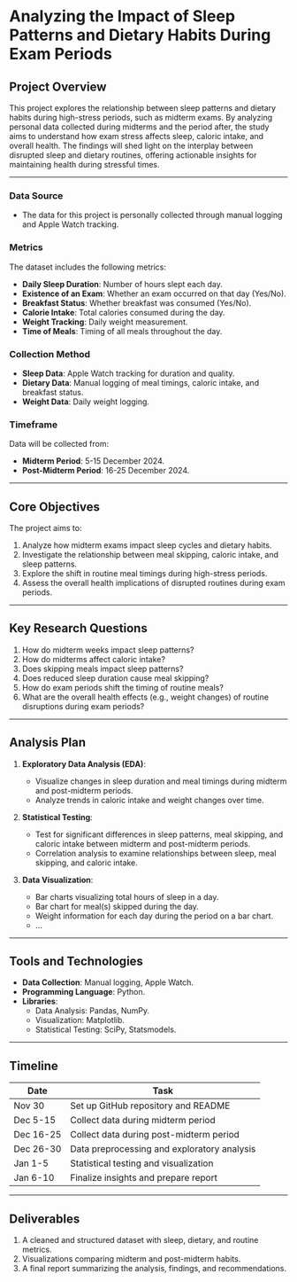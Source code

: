 # **Analyzing the Impact of Sleep Patterns and Dietary Habits During Exam Periods**

## **Project Overview**
This project explores the relationship between sleep patterns and dietary habits during high-stress periods, such as midterm exams. By analyzing personal data collected during midterms and the period after, the study aims to understand how exam stress affects sleep, caloric intake, and overall health. The findings will shed light on the interplay between disrupted sleep and dietary routines, offering actionable insights for maintaining health during stressful times.

---

### **Data Source**
- The data for this project is personally collected through manual logging and Apple Watch tracking.

### **Metrics**
The dataset includes the following metrics:
- **Daily Sleep Duration**: Number of hours slept each day.
- **Existence of an Exam**: Whether an exam occurred on that day (Yes/No).
- **Breakfast Status**: Whether breakfast was consumed (Yes/No).
- **Calorie Intake**: Total calories consumed during the day.
- **Weight Tracking**: Daily weight measurement.
- **Time of Meals**: Timing of all meals throughout the day.

### **Collection Method**
- **Sleep Data**: Apple Watch tracking for duration and quality.
- **Dietary Data**: Manual logging of meal timings, caloric intake, and breakfast status.
- **Weight Data**: Daily weight logging.

### **Timeframe**
Data will be collected from:
- **Midterm Period**: 5-15 December 2024.
- **Post-Midterm Period**: 16-25 December 2024.

---

## **Core Objectives**
The project aims to:
1. Analyze how midterm exams impact sleep cycles and dietary habits.
2. Investigate the relationship between meal skipping, caloric intake, and sleep patterns.
3. Explore the shift in routine meal timings during high-stress periods.
4. Assess the overall health implications of disrupted routines during exam periods.

---

## **Key Research Questions**
1. How do midterm weeks impact sleep patterns?
2. How do midterms affect caloric intake?
3. Does skipping meals impact sleep patterns?
4. Does reduced sleep duration cause meal skipping?
5. How do exam periods shift the timing of routine meals?
6. What are the overall health effects (e.g., weight changes) of routine disruptions during exam periods?

---

## **Analysis Plan**
1. **Exploratory Data Analysis (EDA)**:
   - Visualize changes in sleep duration and meal timings during midterm and post-midterm periods.
   - Analyze trends in caloric intake and weight changes over time.

2. **Statistical Testing**:
   - Test for significant differences in sleep patterns, meal skipping, and caloric intake between midterm and post-midterm periods.
   - Correlation analysis to examine relationships between sleep, meal skipping, and caloric intake.

3. **Data Visualization**:
   - Bar charts visualizing total hours of sleep in a day.
   - Bar chart for meal(s) skipped during the day.
   - Weight information for each day during the period on a bar chart.
   - ... 


---

## **Tools and Technologies**
- **Data Collection**: Manual logging, Apple Watch.
- **Programming Language**: Python.
- **Libraries**:
  - Data Analysis: Pandas, NumPy.
  - Visualization: Matplotlib.
  - Statistical Testing: SciPy, Statsmodels.
---

## **Timeline**
| **Date**       | **Task**                              |
|-----------------|---------------------------------------|
| Nov 30          | Set up GitHub repository and README   |
| Dec 5-15        | Collect data during midterm period    |
| Dec 16-25       | Collect data during post-midterm period |
| Dec 26-30       | Data preprocessing and exploratory analysis |
| Jan 1-5         | Statistical testing and visualization |
| Jan 6-10        | Finalize insights and prepare report  |

---

## **Deliverables**
1. A cleaned and structured dataset with sleep, dietary, and routine metrics.
2. Visualizations comparing midterm and post-midterm habits.
3. A final report summarizing the analysis, findings, and recommendations.

